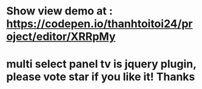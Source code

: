 # Show view demo at : https://codepen.io/thanhtoitoi24/project/editor/XRRpMy
# multi select panel tv is jquery plugin, please vote star if you like it! Thanks

